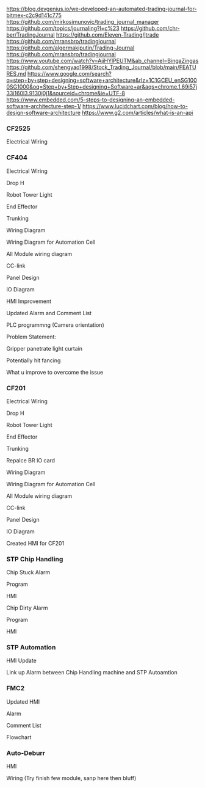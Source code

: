 https://blog.devgenius.io/we-developed-an-automated-trading-journal-for-bitmex-c2c9d141c775
https://github.com/mirkosimunovic/trading_journal_manager
https://github.com/topics/journaling?l=c%23
https://github.com/chr-ber/TradingJournal
https://github.com/Eleven-Trading/jtrade
https://github.com/mransbro/tradingjournal
https://github.com/algermakiputin/Trading-Journal
https://github.com/mransbro/tradingjournal
https://www.youtube.com/watch?v=AjiHYlPEUTM&ab_channel=BingaZingas
https://github.com/shengyao1998/Stock_Trading_Journal/blob/main/FEATURES.md
https://www.google.com/search?q=step+by+step+designing+software+architecture&rlz=1C1GCEU_enSG1000SG1000&oq=Step+by+Step+designing+Software+ar&aqs=chrome.1.69i57j33i160l3.9130j0j1&sourceid=chrome&ie=UTF-8
https://www.embedded.com/5-steps-to-designing-an-embedded-software-architecture-step-1/
https://www.lucidchart.com/blog/how-to-design-software-architecture
https://www.g2.com/articles/what-is-an-api


### CF2525

Electrical Wiring

### CF404

Electrical Wiring

Drop H

Robot Tower Light

End Effector

Trunking

Wiring Diagram

Wiring Diagram for Automation Cell

All Module wiring diagram

CC-link

Panel Design

IO Diagram

HMI Improvement

Updated Alarm and Comment List

PLC programmng (Camera orientation)

Problem Statement:

Gripper panetrate light curtain

Potentially hit fancing

What u improve to overcome the issue

### CF201

Electrical Wiring

Drop H

Robot Tower Light

End Effector

Trunking

Repalce BR IO card

Wiring Diagram

Wiring Diagram for Automation Cell

All Module wiring diagram

CC-link

Panel Design

IO Diagram

Created HMI for CF201

### STP Chip Handling

Chip Stuck Alarm

Program

HMI

Chip Dirty Alarm

Program

HMI

### STP Automation

HMI Update

Link up Alarm between Chip Handling machine and STP Autoamtion

### FMC2

Updated HMI

Alarm

Comment List

Flowchart

### Auto-Deburr

HMI

Wiring (Try finish few module, sanp here then bluff)
